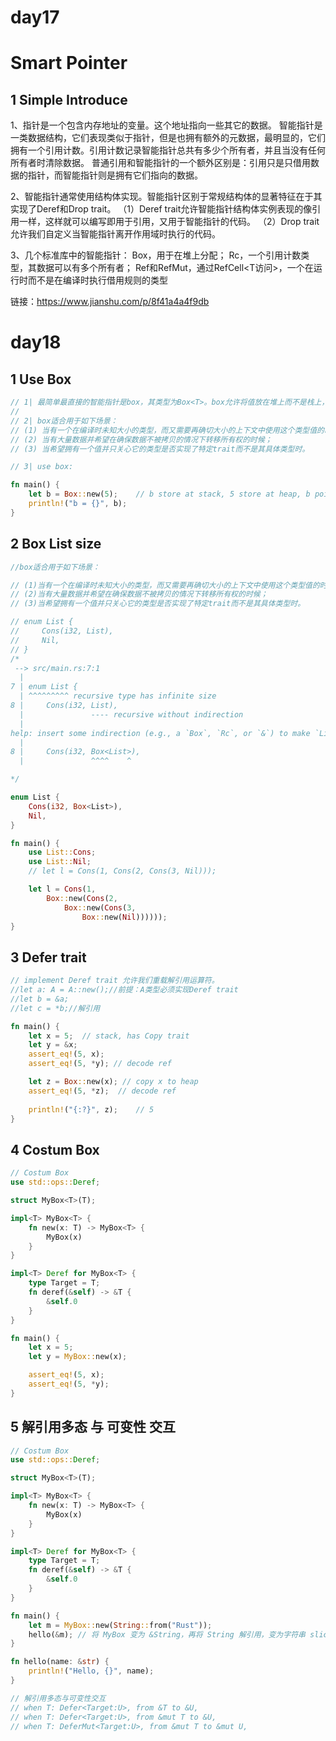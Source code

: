 # day17

# Smart Pointer



## 1 Simple Introduce



1、指针是一个包含内存地址的变量。这个地址指向一些其它的数据。
 智能指针是一类数据结构，它们表现类似于指针，但是也拥有额外的元数据，最明显的，它们拥有一个引用计数。引用计数记录智能指针总共有多少个所有者，并且当没有任何所有者时清除数据。
 普通引用和智能指针的一个额外区别是：引用只是只借用数据的指针，而智能指针则是拥有它们指向的数据。

2、智能指针通常使用结构体实现。智能指针区别于常规结构体的显著特征在于其实现了Deref和Drop trait。
 （1）Deref trait允许智能指针结构体实例表现的像引用一样，这样就可以编写即用于引用，又用于智能指针的代码。
 （2）Drop trait允许我们自定义当智能指针离开作用域时执行的代码。

3、几个标准库中的智能指针：
 Box<T>，用于在堆上分配；
 Rc<T>，一个引用计数类型，其数据可以有多个所有者；
 Ref<T>和RefMut<T>，通过RefCell<T访问>，一个在运行时而不是在编译时执行借用规则的类型


链接：https://www.jianshu.com/p/8f41a4a4f9db





# day18 



## 1 Use Box

```rust
// 1| 最简单最直接的智能指针是box，其类型为Box<T>。box允许将值放在堆上而不是栈上，留着栈上的则是指向堆数据的指针。除了数据被存储在堆上外，box没有任何性能损失。
//
// 2| box适合用于如下场景：
// (1) 当有一个在编译时未知大小的类型，而又需要再确切大小的上下文中使用这个类型值的时候；（举例子：在一个list环境下，存放数据，但是每个元素的大小在编译时又不确定）
// (2) 当有大量数据并希望在确保数据不被拷贝的情况下转移所有权的时候；
// (3) 当希望拥有一个值并只关心它的类型是否实现了特定trait而不是其具体类型时。

// 3| use box:

fn main() {
    let b = Box::new(5);    // b store at stack, 5 store at heap, b point to 5 memory addr 
    println!("b = {}", b);
}
```



## 2 Box List size

```rust
//box适合用于如下场景：

// (1)当有一个在编译时未知大小的类型，而又需要再确切大小的上下文中使用这个类型值的时候；（举例子：在一个list环境下，存放数据，但是每个元素的大小在编译时又不确定）
// (2)当有大量数据并希望在确保数据不被拷贝的情况下转移所有权的时候；
// (3)当希望拥有一个值并只关心它的类型是否实现了特定trait而不是其具体类型时。

// enum List {
//     Cons(i32, List),
//     Nil,
// }
/*
 --> src/main.rs:7:1
  |
7 | enum List {
  | ^^^^^^^^^ recursive type has infinite size
8 |     Cons(i32, List),
  |               ---- recursive without indirection
  |
help: insert some indirection (e.g., a `Box`, `Rc`, or `&`) to make `List` representable
  |
8 |     Cons(i32, Box<List>),
  |               ^^^^    ^

*/

enum List {
    Cons(i32, Box<List>),
    Nil,
}

fn main() {
    use List::Cons;
    use List::Nil;
    // let l = Cons(1, Cons(2, Cons(3, Nil)));

    let l = Cons(1, 
        Box::new(Cons(2,
            Box::new(Cons(3, 
                Box::new(Nil))))));
}
```



## 3 Defer trait



```rust
// implement Deref trait 允许我们重载解引用运算符。
//let a: A = A::new();//前提：A类型必须实现Deref trait
//let b = &a;
//let c = *b;//解引用

fn main() {
    let x = 5;  // stack, has Copy trait
    let y = &x;
    assert_eq!(5, x);
    assert_eq!(5, *y); // decode ref

    let z = Box::new(x); // copy x to heap
    assert_eq!(5, *z);  // decode ref
    
    println!("{:?}", z);    // 5
}
```



## 4 Costum Box

```rust
// Costum Box 
use std::ops::Deref;

struct MyBox<T>(T);

impl<T> MyBox<T> {
    fn new(x: T) -> MyBox<T> {
        MyBox(x)
    }
}

impl<T> Deref for MyBox<T> {
    type Target = T;
    fn deref(&self) -> &T {
        &self.0
    }
}

fn main() {
    let x = 5;
    let y = MyBox::new(x);

    assert_eq!(5, x);
    assert_eq!(5, *y);
}
```



## 5 解引用多态 与 可变性 交互

```rust
// Costum Box 
use std::ops::Deref;

struct MyBox<T>(T);

impl<T> MyBox<T> {
    fn new(x: T) -> MyBox<T> {
        MyBox(x)
    }
}

impl<T> Deref for MyBox<T> {
    type Target = T;
    fn deref(&self) -> &T {
        &self.0
    }
}

fn main() {
    let m = MyBox::new(String::from("Rust"));
    hello(&m); // 将 MyBox 变为 &String，再将 String 解引用，变为字符串 slice。  &str
}

fn hello(name: &str) {
    println!("Hello, {}", name);
}

// 解引用多态与可变性交互
// when T: Defer<Target:U>, from &T to &U,
// when T: Defer<Target:U>, from &mut T to &U, 
// when T: DeferMut<Target:U>, from &mut T to &mut U,
```

























